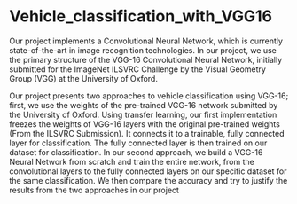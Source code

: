 # Vehicle_classification_with_VGG16
Our project implements a Convolutional Neural Network, which is currently state-of-the-art in image recognition technologies. In our project, we use the primary structure of the VGG-16 Convolutional Neural Network, initially submitted for the ImageNet ILSVRC Challenge by the Visual Geometry Group (VGG) at the University of Oxford.

Our project presents two approaches to vehicle classification using VGG-16; first, we use the weights of the pre-trained VGG-16 network submitted by the University of Oxford. Using transfer learning, our first implementation freezes the weights of VGG-16 layers with the original pre-trained weights (From the ILSVRC Submission). It connects it to a trainable, fully connected layer for classification. The fully connected layer is then trained on our dataset for classification. In our second approach, we build a VGG-16 Neural Network from scratch and train the entire network, from the convolutional layers to the fully connected layers on our specific dataset for the same classification. We then compare the accuracy and try to justify the results from the two approaches in our project
